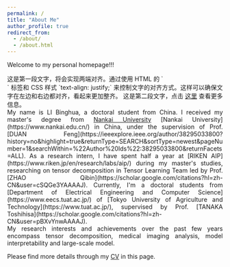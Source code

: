 ```yaml
---
permalink: /
title: "About Me"
author_profile: true
redirect_from: 
  - /about/
  - /about.html
---
```




Welcome to my personal homepage!!! 

<div style="text-align: justify;">
这是第一段文字，将会实现两端对齐。通过使用 HTML 的 `<div>` 标签和 CSS 样式 `text-align: justify;` 来控制文字的对齐方式。这样可以确保文字在左边和右边都对齐，看起来更加整齐。
这是第二段文字，点击 <a href="https://www.nankai.edu.cn/">这里</a> 查看更多信息。
</div>


<div class="justify">
My name is LI Binghua, a doctoral student from China. I received my master's degree from 
<a href="[https://www.nankai.edu.cn/]">Nankai University</a>
  [Nankai University](https://www.nankai.edu.cn/) in China, under the supervision of Prof. [DUAN Feng](https://ieeexplore.ieee.org/author/38295033800?history=no&highlight=true&returnType=SEARCH&sortType=newest&pageNumber=1&searchWithin=%22Author%20Ids%22:38295033800&returnFacets=ALL).
As a research intern, I have spent half a year at [RIKEN AIP](https://www.riken.jp/en/research/labs/aip/) during my master's studies, researching on tensor decomposition in Tensor Learning Team led by Prof. [ZHAO Qibin](https://scholar.google.com/citations?hl=zh-CN&user=cSQGe3YAAAAJ).
Currently, I'm a doctoral students from [Department of Electrical Engineering and Computer Science](https://www.eecs.tuat.ac.jp/) of [Tokyo University of Agriculture and Technology](https://www.tuat.ac.jp/), supervised by Prof. [TANAKA Toshihisa](https://scholar.google.com/citations?hl=zh-CN&user=pBXvYnwAAAAJ).
</div>

<div style="text-align: justify;">
My research interests and achievements over the past few years encompass tensor decomposition, medical imaging analysis, model interpretability and large-scale model. 
</div>

Please find more details through my [CV](../files/CV.pdf) in this page.


